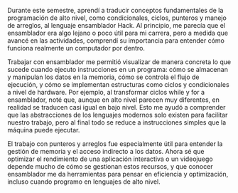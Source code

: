Durante este semestre, aprendí a traducir conceptos fundamentales de la programación de alto nivel, como condicionales, ciclos, punteros y manejo de arreglos, al lenguaje ensamblador Hack. Al principio, me parecía que el ensamblador era algo lejano o poco útil para mi carrera, pero a medida que avancé en las actividades, comprendí su importancia para entender cómo funciona realmente un computador por dentro.

Trabajar con ensamblador me permitió visualizar de manera concreta lo que sucede cuando ejecuto instrucciones en un programa: cómo se almacenan y manipulan los datos en la memoria, cómo se controla el flujo de ejecución, y cómo se implementan estructuras como ciclos y condicionales a nivel de hardware. Por ejemplo, al transformar ciclos while y for a ensamblador, noté que, aunque en alto nivel parecen muy diferentes, en realidad se traducen casi igual en bajo nivel. Esto me ayudó a comprender que las abstracciones de los lenguajes modernos solo existen para facilitar nuestro trabajo, pero al final todo se reduce a instrucciones simples que la máquina puede ejecutar.

El trabajo con punteros y arreglos fue especialmente útil para entender la gestión de memoria y el acceso indirecto a los datos. Ahora sé que optimizar el rendimiento de una aplicación interactiva o un videojuego depende mucho de cómo se gestionan estos recursos, y que conocer ensamblador me da herramientas para pensar en eficiencia y optimización, incluso cuando programo en lenguajes de alto nivel.
